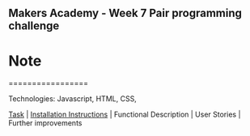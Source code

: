 ## Makers Academy - Week 7 Pair programming challenge

# Note
=================

Technologies: Javascript, HTML, CSS,

[Task](#Task) | [Installation Instructions](#Instructions) | Functional Description | User Stories | Further improvements
